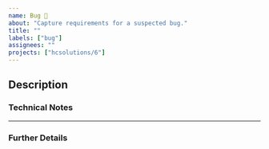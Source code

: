 ```yaml
---
name: Bug 🐛
about: "Capture requirements for a suspected bug."
title: ""
labels: ["bug"]
assignees: ""
projects: ["hcsolutions/6"]
---
```


## Description

<!-- A clear and concise description of what the problem is. -->

<!--
**User Stories:**

> **AS A** user
> **GIVEN**
> **AND**
> **I NEED**
> **AND**
> **SO**
-->

### Technical Notes

---

### Further Details

<!--
- AppSignal report?
- FreshDesk ticket?
- GitHub issue?

Screenshots?
-->

